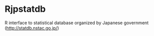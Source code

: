 Rjpstatdb
=========

R interface to statistical database organized by Japanese government (http://statdb.nstac.go.jp/)

